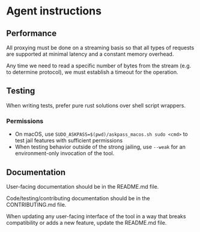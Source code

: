 # Agent instructions

## Performance

All proxying must be done on a streaming basis so that all types of requests are
supported at minimal latency and a constant memory overhead.

Any time we need to read a specific number of bytes from the stream (e.g. to determine
protocol), we must establish a timeout for the operation.

## Testing

When writing tests, prefer pure rust solutions over shell script wrappers.

### Permissions

- On macOS, use `SUDO_ASKPASS=$(pwd)/askpass_macos.sh sudo <cmd>` to test jail features with sufficient permissions
- When testing behavior outside of the strong jailing, use `--weak` for an environment-only
  invocation of the tool.

## Documentation

User-facing documentation should be in the README.md file.

Code/testing/contributing documentation should be in the CONTRIBUTING.md file.

When updating any user-facing interface of the tool in a way that breaks compatibility or adds a new feature, update the README.md file.
